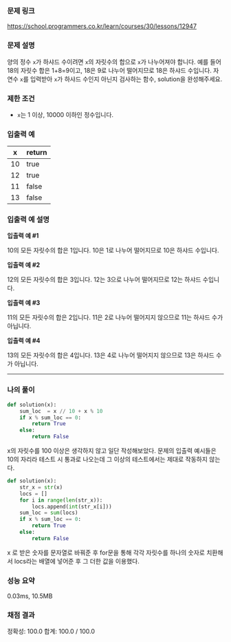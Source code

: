 ### 문제 링크

https://school.programmers.co.kr/learn/courses/30/lessons/12947

### **문제 설명**

양의 정수 `x`가 하샤드 수이려면 `x`의 자릿수의 합으로 `x`가 나누어져야 합니다. 예를 들어 18의 자릿수 합은 1+8=9이고, 18은 9로 나누어 떨어지므로 18은 하샤드 수입니다. 자연수 `x`를 입력받아 `x`가 하샤드 수인지 아닌지 검사하는 함수, solution을 완성해주세요.

### 제한 조건

- `x`는 1 이상, 10000 이하인 정수입니다.

### 입출력 예

| x | return |
| --- | --- |
| 10 | true |
| 12 | true |
| 11 | false |
| 13 | false |

### 입출력 예 설명

**입출력 예 #1**

10의 모든 자릿수의 합은 1입니다. 10은 1로 나누어 떨어지므로 10은 하샤드 수입니다.

**입출력 예 #2**

12의 모든 자릿수의 합은 3입니다. 12는 3으로 나누어 떨어지므로 12는 하샤드 수입니다.

**입출력 예 #3**

11의 모든 자릿수의 합은 2입니다. 11은 2로 나누어 떨어지지 않으므로 11는 하샤드 수가 아닙니다.

**입출력 예 #4**

13의 모든 자릿수의 합은 4입니다. 13은 4로 나누어 떨어지지 않으므로 13은 하샤드 수가 아닙니다.

---

### 나의 풀이

```python
def solution(x):
    sum_loc  = x // 10 + x % 10
    if x % sum_loc == 0:
        return True
    else:
        return False
```

x의 자릿수를 100 이상은 생각하지 않고 일단 작성해보았다. 문제의 입출력 예시들은 10의 자리라 테스트 시 통과로 나오는데 그 이상의 테스트에서는 제대로 작동하지 않는다.

```python
def solution(x):
    str_x = str(x)
    locs = []
    for i in range(len(str_x)):
        locs.append(int(str_x[i]))
    sum_loc = sum(locs)
    if x % sum_loc == 0:
        return True
    else:
        return False
```

x 로 받은 숫자를 문자열로 바꿔준 후 for문을 통해 각각 자릿수를 하나의 숫자로 치환해서 locs라는 배열에 넣어준 후 그 더한 값을 이용했다.

### 성능 요약

0.03ms, 10.5MB

### 채점 결과

정확성: 100.0
합계: 100.0 / 100.0
